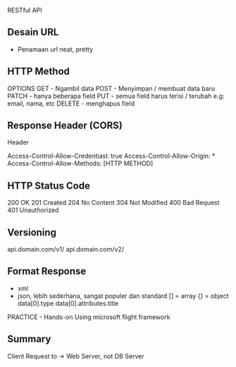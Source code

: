 RESTful API

## Desain URL
- Penamaan url neat, pretty

## HTTP Method
OPTIONS
GET - Ngambil data
POST - Menyimpan / membuat data baru
PATCH - hanya beberapa field
PUT - semua field harus terisi / terubah e.g: email, nama, etc
DELETE - menghapus field

## Response Header (CORS)
Header

Access-Control-Allow-Credentiasl: true
Access-Control-Allow-Origin: *
Access-Control-Allow-Methods: [HTTP METHOD]

## HTTP Status Code
200 OK
201 Created
204 No Content
304 Not Modified
400 Bad Request
401 Unauthorized

## Versioning
api.domain.com/v1/
api.domain.com/v2/

## Format Response
- xml
- json, lebih sederhana, sangat populer dan standard
[] = array
{} = object
data[0].type
data[0].attributes.title

PRACTICE - Hands-on
Using microsoft flight framework


## Summary
Client Request to -> Web Server, not DB Server